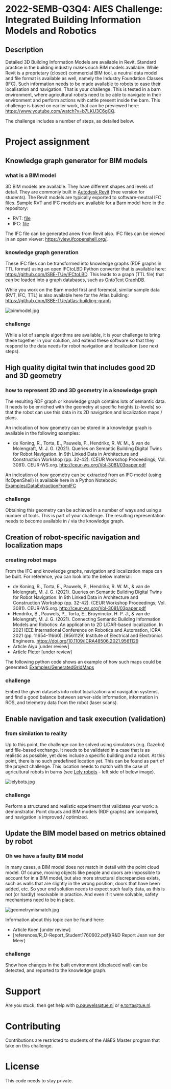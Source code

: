 # 2022-SEMB-Q3Q4: AIES Challenge: Integrated Building Information Models and Robotics



## Description

Detailed 3D Building Information Models are available in Revit. Standard practice in the building industry makes such BIM models available. While Revit is a proprietary (closed) commercial BIM tool, a neutral data model and file format is available as well, namely the Industry Foundation Classes (IFC). Such information needs to be made available to robots to ease their localisation and navigation. That is your challenge. This is tested in a barn environment, where agricultural robots need to be able to navigate in their environment and perform actions with cattle present inside the barn. This challenge is based on earlier work, that can be previewed here: https://www.youtube.com/watch?v=b7LKU3C6gCQ.

The challenge includes a number of steps, as detailed below.

# Project assignment
## Knowledge graph generator for BIM models
### what is a BIM model
3D BIM models are available. They have different shapes and levels of detail. They are commonly built in [Autodesk Revit](https://www.autodesk.eu/products/revit/architecture) (free version for students). The Revit models are typically exported to software-neutral IFC files. Sample RVT and IFC models are available for a Barn model here in the repository:

- RVT: [file](BIM%20models/Barn)
- IFC: [file](BIM%20models/Barn)

The IFC file can be generated anew from Revit also. IFC files can be viewed in an open viewer: https://view.ifcopenshell.org/.

### knowledge graph generation
These IFC files can be transformed into knowledge graphs (RDF graphs in TTL format) using an open IFCtoLBD Python converter that is available here:
https://github.com/ISBE-TUe/IFCtoLBD. This leads to a graph (TTL file) that can be loaded into a graph databases, such as [OntoText GraphDB](https://graphdb.ontotext.com/).

While you work on the Barn model first and foremost, similar sample data (RVT, IFC, TTL) is also available here for the Atlas building:
https://github.com/ISBE-TUe/atlas-building-graph

![bimmodel.jpg](bimmodel.jpg)

### challenge
While a lot of sample algorithms are available, it is your challenge to bring these together in your solution, and extend these software so that they respond to the data needs for robot navigation and localization (see next steps).

## High quality digital twin that includes good 2D and 3D geometry
### how to represent 2D and 3D geometry in a knowledge graph
The resulting RDF graph or knowledge graph contains lots of semantic data. It needs to be enriched with the geometry at specific heights (z-levels) so that the robot can use this data in its 2D navigation and localization maps / plans.

An indication of how geometry can be stored in a knowledge graph is available in the following examples:
- de Koning, R., Torta, E., Pauwels, P., Hendrikx, R. W. M., & van de Molengraft, M. J. G. (2021). Queries on Semantic Building Digital Twins for Robot Navigation. In 9th Linked Data in Architecture and Construction Workshop (pp. 32-42). (CEUR Workshop Proceedings; Vol. 3081). CEUR-WS.org. http://ceur-ws.org/Vol-3081/03paper.pdf

An indication of how geometry can be extracted from an IFC model (using IfcOpenShell) is available here in a Python Notebook: [Examples/DataExtractionFromIFC](Examples/DataExtractionFromIFC)

### challenge
Obtaining this geometry can be achieved in a number of ways and using a number of tools. This is part of your challenge. The resulting representation needs to become available in / via the knowledge graph.

## Creation of robot-specific navigation and localization maps
### creating robot maps
From the IFC and knowledge graphs, navigation and localization maps can be built. For reference, you can look into the below material:

- de Koning, R., Torta, E., Pauwels, P., Hendrikx, R. W. M., & van de Molengraft, M. J. G. (2021). Queries on Semantic Building Digital Twins for Robot Navigation. In 9th Linked Data in Architecture and Construction Workshop (pp. 32-42). (CEUR Workshop Proceedings; Vol. 3081). CEUR-WS.org. http://ceur-ws.org/Vol-3081/03paper.pdf
- Hendrikx, B., Pauwels, P., Torta, E., Bruyninckx, H. P. J., & van de Molengraft, M. J. G. (2021). Connecting Semantic Building Information Models and Robotics: An application to 2D LiDAR-based localization. In 2021 IEEE International Conference on Robotics and Automation, ICRA 2021 (pp. 11654-11660). [9561129] Institute of Electrical and Electronics Engineers. https://doi.org/10.1109/ICRA48506.2021.9561129
- Article Aiyu [under review]
- Article Pieter [under review]

The following python code shows an example of how such maps could be generated: [Examples/GeneratedGridMaps](Examples/GeneratedGridMaps)

### challenge
Embed the given datasets into robot localization and navigation systems, and find a good balance between server-side information, information in ROS, and telemetry data from the robot (laser scans).

## Enable navigation and task execution (validation)
### from similation to reality
Up to this point, the challenge can be solved using simulators (e.g. Gazebo) and file-based exchange. It needs to be validated in a case that is as realistic as possible, yet does include a specific building and a robot. At this point, there is no such predefined location yet. This can be found as part of the project challenge. This location needs to match with the case of agricultural robots in barns (see [Lely robots](https://www.lely.com/) - left side of below image).

![lelybots.jpg](lelybots.jpg)

### challenge
Perform a structured and realistic experiment that validates your work: a demonstrator. Point clouds and BIM models (RDF graphs) are compared, and navigation is improved / optimized.

## Update the BIM model based on metrics obtained by robot
### Oh we have a faulty BIM model
In many cases, a BIM model does not match in detail with the point cloud model. Of course, moving objects like people and doors are impossible to account for in a BIM model, but also more structural discrepancies exists, such as walls that are slightly in the wrong position, doors that have been added, etc. So your end solution needs to expect such faulty data, as this is not (or hardly) resolvable in practice. And even if it were solvable, safety mechanisms need to be in place.

![geometrymismatch.jpg](geometrymismatch.jpg)

Information about this topic can be found here:
- Article Koen [under review]
- [references/R_D-Report_Student1760602.pdf](R&D Report Jean van der Meer)

### challenge
Show how changes in the built environment (displaced wall) can be detected, and reported to the knowledge graph.

# Support
Are you stuck, then get help with p.pauwels@tue.nl or e.torta@tue.nl.

# Contributing
Contributions are restricted to students of the AI&ES Master program that take on this challenge.

# License
This code needs to stay private.
